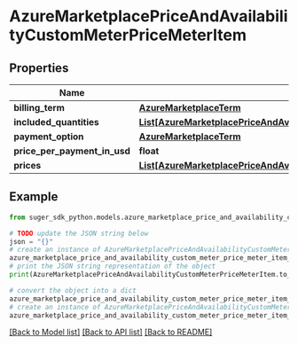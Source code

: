 # AzureMarketplacePriceAndAvailabilityCustomMeterPriceMeterItem


## Properties

Name | Type | Description | Notes
------------ | ------------- | ------------- | -------------
**billing_term** | [**AzureMarketplaceTerm**](AzureMarketplaceTerm.md) |  | [optional] 
**included_quantities** | [**List[AzureMarketplacePriceAndAvailabilityCustomMeterPriceIncludedQuantityItem]**](AzureMarketplacePriceAndAvailabilityCustomMeterPriceIncludedQuantityItem.md) |  | [optional] 
**payment_option** | [**AzureMarketplaceTerm**](AzureMarketplaceTerm.md) |  | [optional] 
**price_per_payment_in_usd** | **float** |  | [optional] 
**prices** | [**List[AzureMarketplacePriceAndAvailabilityCustomMeterPriceMeterItemPriceItem]**](AzureMarketplacePriceAndAvailabilityCustomMeterPriceMeterItemPriceItem.md) |  | [optional] 

## Example

```python
from suger_sdk_python.models.azure_marketplace_price_and_availability_custom_meter_price_meter_item import AzureMarketplacePriceAndAvailabilityCustomMeterPriceMeterItem

# TODO update the JSON string below
json = "{}"
# create an instance of AzureMarketplacePriceAndAvailabilityCustomMeterPriceMeterItem from a JSON string
azure_marketplace_price_and_availability_custom_meter_price_meter_item_instance = AzureMarketplacePriceAndAvailabilityCustomMeterPriceMeterItem.from_json(json)
# print the JSON string representation of the object
print(AzureMarketplacePriceAndAvailabilityCustomMeterPriceMeterItem.to_json())

# convert the object into a dict
azure_marketplace_price_and_availability_custom_meter_price_meter_item_dict = azure_marketplace_price_and_availability_custom_meter_price_meter_item_instance.to_dict()
# create an instance of AzureMarketplacePriceAndAvailabilityCustomMeterPriceMeterItem from a dict
azure_marketplace_price_and_availability_custom_meter_price_meter_item_from_dict = AzureMarketplacePriceAndAvailabilityCustomMeterPriceMeterItem.from_dict(azure_marketplace_price_and_availability_custom_meter_price_meter_item_dict)
```
[[Back to Model list]](../README.md#documentation-for-models) [[Back to API list]](../README.md#documentation-for-api-endpoints) [[Back to README]](../README.md)


